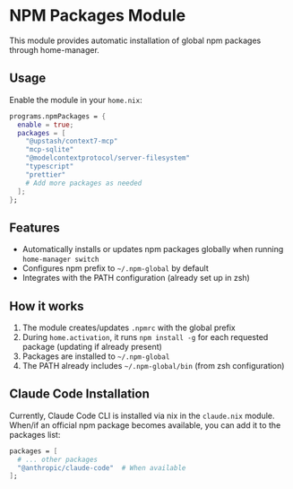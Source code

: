 # NPM Packages Module

This module provides automatic installation of global npm packages through home-manager.

## Usage

Enable the module in your `home.nix`:

```nix
programs.npmPackages = {
  enable = true;
  packages = [
    "@upstash/context7-mcp"
    "mcp-sqlite"
    "@modelcontextprotocol/server-filesystem"
    "typescript"
    "prettier"
    # Add more packages as needed
  ];
};
```

## Features

- Automatically installs or updates npm packages globally when running `home-manager switch`
- Configures npm prefix to `~/.npm-global` by default
- Integrates with the PATH configuration (already set up in zsh)

## How it works

1. The module creates/updates `.npmrc` with the global prefix
2. During `home.activation`, it runs `npm install -g` for each requested package (updating if already present)
3. Packages are installed to `~/.npm-global`
4. The PATH already includes `~/.npm-global/bin` (from zsh configuration)

## Claude Code Installation

Currently, Claude Code CLI is installed via nix in the `claude.nix` module. When/if an official npm package becomes available, you can add it to the packages list:

```nix
packages = [
  # ... other packages
  "@anthropic/claude-code"  # When available
];
```
